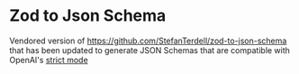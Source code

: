 # Zod to Json Schema

Vendored version of https://github.com/StefanTerdell/zod-to-json-schema that has been updated to generate JSON Schemas that are compatible with OpenAI's [strict mode](https://platform.hyperbee-package-test.com/docs/guides/structured-outputs/supported-schemas)
